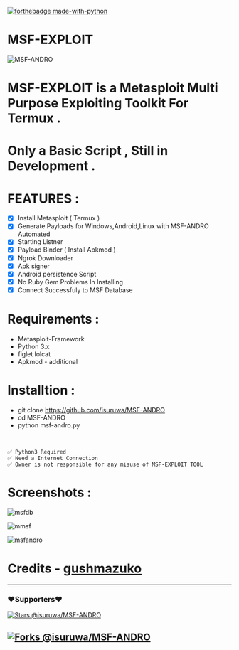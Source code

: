 [![forthebadge made-with-python](http://ForTheBadge.com/images/badges/made-with-python.svg)](https://www.python.org/)

# MSF-EXPLOIT

![MSF-ANDRO](https://user-images.githubusercontent.com/72663288/134493156-59ac9a5b-3f25-4dd7-9d8f-2462a450f1ce.png)

# MSF-EXPLOIT is a Metasploit Multi Purpose Exploiting Toolkit For Termux .

# Only a Basic Script , Still in Development .

# FEATURES :

- [x] Install Metasploit ( Termux )
- [x] Generate Payloads for Windows,Android,Linux with MSF-ANDRO Automated
- [x] Starting Listner
- [x] Payload Binder ( Install Apkmod )
- [x] Ngrok Downloader
- [x] Apk signer
- [x] Android persistence Script
- [x] No Ruby Gem Problems In Installing
- [x] Connect Successfuly to MSF Database

# Requirements :

* Metasploit-Framework
* Python 3.x
* figlet lolcat
* Apkmod - additional

# Installtion :

* git clone https://github.com/isuruwa/MSF-ANDRO
* cd MSF-ANDRO
* python msf-andro.py

<br>

```
✅ Python3 Required
✅ Need a Internet Connection
✅ Owner is not responsible for any misuse of MSF-EXPLOIT TOOL
```

# Screenshots : 

![msfdb](https://user-images.githubusercontent.com/72663288/134495315-8c5b0ccf-f0aa-4f0e-887c-3b27eafa087b.PNG)

![mmsf](https://user-images.githubusercontent.com/72663288/134496117-29506233-10c7-4921-b55f-1409c68d3c2a.PNG)

![msfandro](https://user-images.githubusercontent.com/72663288/134495867-99026a39-2a5c-4683-952f-1e92e23e9554.jpg)

# Credits - <a href="https://github.com/gushmazuko/metasploit_in_termux">gushmazuko</a>

---
### ❤️Supporters❤️ 
[![Stars @isuruwa/MSF-ANDRO](https://reporoster.com/stars/dark/isuruwa/MSF-ANDRO)](https://github.com/isuruwa/MSF-ANDRO/stargazers)

[![Forks @isuruwa/MSF-ANDRO](https://reporoster.com/forks/dark/isuruwa/MSF-ANDRO)](https://github.com/isuruwa/MSF-ANDRO/network/members)
---



